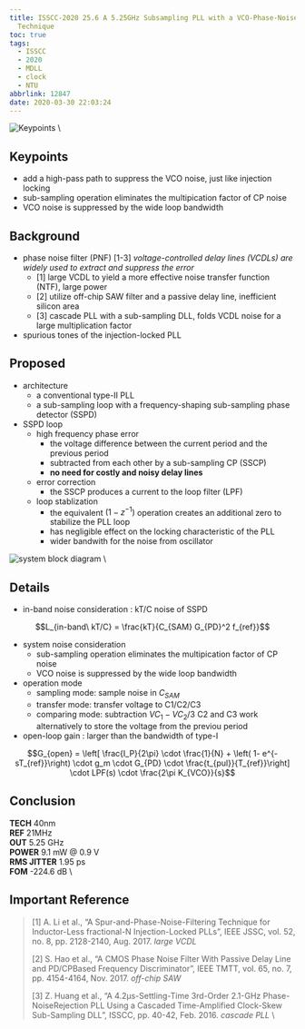 ```yaml
---
title: ISSCC-2020 25.6 A 5.25GHz Subsampling PLL with a VCO-Phase-Noise Suppression
  Technique
toc: true
tags:
  - ISSCC
  - 2020
  - MDLL
  - clock
  - NTU
abbrlink: 12847
date: 2020-03-30 22:03:24
---
```


![Keypoints](https://i.loli.net/2020/03/31/NGBXhjloWdsOYcM.png) \

## Keypoints

- add a high-pass path to suppress the VCO noise, just like injection locking
- sub-sampling operation eliminates the multipication factor of CP noise
- VCO noise is suppressed by the wide loop bandwidth

## Background

- phase noise filter (PNF) [1-3]
*voltage-controlled delay lines (VCDLs) are widely used to extract and suppress the error*
  - [1] large VCDL to yield a more effective noise transfer function (NTF), large power
  - [2] utilize off-chip SAW filter and a passive delay line, inefficient silicon area
  - [3] cascade PLL with a sub-sampling DLL, folds VCDL noise for a large multiplication factor
- spurious tones of the injection-locked PLL

## Proposed

- architecture
  - a conventional type-II PLL
  - a sub-sampling loop with a frequency-shaping sub-sampling phase detector (SSPD)
- SSPD loop
  - high frequency phase error
    - the voltage difference between the current period and the previous period
    - subtracted from each other by a sub-sampling CP (SSCP)
    - **no need for costly and noisy delay lines**
  - error correction
    - the SSCP produces a current to the loop filter (LPF)
  - loop stablization
    - the equivalent $(1-z^{-1})$ operation creates an additional zero to stabilize the PLL loop
    - has negligible effect on the locking characteristic of the PLL
    - wider bandwith for the noise from oscillator

![system block diagram](https://i.loli.net/2020/03/31/Hp4tngcJy6rXm38.png) \

## Details

- in-band noise consideration : kT/C noise of SSPD

$$L_{in-band\ kT/C} = \frac{kT}{C_{SAM} G_{PD}^2 f_{ref}}$$

- system noise consideration
  - sub-sampling operation eliminates the multipication factor of CP noise
  - VCO noise is suppressed by the wide loop bandwidth
- operation mode
  - sampling mode: sample noise in $C_{SAM}$
  - transfer mode: transfer voltage to C1/C2/C3
  - comparing mode: subtraction $VC_1 - VC_2/3$
C2 and C3 work alternatively to store the voltage from the previou period
- open-loop gain : larger than the bandwidth of type-I

$$G_{open} = \left[ \frac{I_P}{2\pi} \cdot \frac{1}{N} + \left( 1- e^{-sT_{ref}}\right) \cdot g_m \cdot G_{PD} \cdot \frac{t_{pul}}{T_{ref}}\right] \cdot LPF(s) \cdot \frac{2\pi K_{VCO}}{s}$$

## Conclusion

**TECH** 40nm \
**REF** 21MHz \
**OUT** 5.25 GHz \
**POWER** 9.1 mW @ 0.9 V \
**RMS JITTER** 1.95 ps \
**FOM** -224.6 dB \

## Important Reference

> [1] A. Li et al., “A Spur-and-Phase-Noise-Filtering Technique for Inductor-Less fractional-N Injection-Locked PLLs”, IEEE JSSC, vol. 52, no. 8, pp. 2128-2140, Aug. 2017.
*large VCDL*
>
> [2] S. Hao et al., “A CMOS Phase Noise Filter With Passive Delay Line and PD/CPBased Frequency Discriminator”, IEEE TMTT, vol. 65, no. 7, pp. 4154-4164, Nov. 2017.
*off-chip SAW*
>
> [3] Z. Huang et al., “A 4.2μs-Settling-Time 3rd-Order 2.1-GHz Phase-NoiseRejection PLL Using a Cascaded Time-Amplified Clock-Skew Sub-Sampling DLL”, ISSCC, pp. 40-42, Feb. 2016.
*cascade PLL* \
